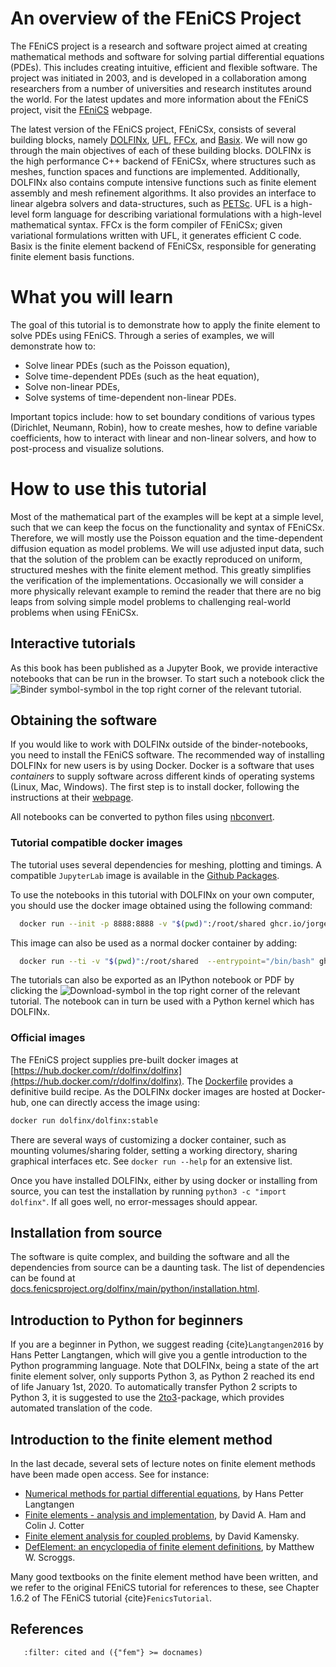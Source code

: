 # An overview of the FEniCS Project

The FEniCS project is a research and software project aimed at creating mathematical methods and software for solving partial differential equations (PDEs). This includes creating intuitive, efficient and flexible software. The project was initiated in 2003, and is developed in a collaboration among researchers from a number of universities and research institutes around the world. For the latest updates and more information about the FEniCS project, visit the [FEniCS](https://fenicsproject.org) webpage.

The latest version of the FEniCS project, FEniCSx, consists of several building blocks, namely [DOLFINx](https://github.com/FEniCS/dolfinx), [UFL](https://github.com/FEniCS/ufl), [FFCx](https://github.com/FEniCS/ffcx), and [Basix](https://github.com/FEniCS/basix/). We will now go through the main objectives of each of these building blocks. DOLFINx is the high performance C++ backend of FEniCSx, where structures such as meshes, function spaces and functions are implemented.
Additionally, DOLFINx also contains compute intensive functions such as finite element assembly and mesh refinement algorithms. It also provides an interface to linear algebra solvers and data-structures, such as [PETSc](https://www.mcs.anl.gov/petsc/). UFL is a high-level form language for describing variational formulations with a high-level mathematical syntax. FFCx is the form compiler of FEniCSx; given variational formulations written with UFL, it generates efficient C code. Basix is the finite element backend of FEniCSx, responsible for generating finite element basis functions.

# What you will learn

The goal of this tutorial is to demonstrate how to apply the finite element to solve PDEs using FEniCS. Through a series of examples, we will demonstrate how to:

- Solve linear PDEs (such as the Poisson equation),
- Solve time-dependent PDEs (such as the heat equation),
- Solve non-linear PDEs,
- Solve systems of time-dependent non-linear PDEs.

Important topics include: how to set boundary conditions of various types (Dirichlet, Neumann, Robin), how to create meshes, how to define variable coefficients, how to interact with linear and non-linear solvers, and how to post-process and visualize solutions.

# How to use this tutorial

Most of the mathematical part of the examples will be kept at a simple level, such that we can keep the focus on the functionality and syntax of FEniCSx. Therefore, we will mostly use the Poisson equation and the time-dependent diffusion equation as model problems. We will use adjusted input data, such that the solution of the problem can be exactly reproduced on uniform, structured meshes with the finite element method. This greatly simplifies the verification of the implementations.
Occasionally we will consider a more physically relevant example to remind the reader that there are no big leaps from solving simple model problems to challenging real-world problems when using FEniCSx.

## Interactive tutorials

As this book has been published as a Jupyter Book, we provide interactive notebooks that can be run in the browser. To start such a notebook click the ![Binder symbol](binder.png)-symbol in the top right corner of the relevant tutorial.

## Obtaining the software

If you would like to work with DOLFINx outside of the binder-notebooks, you need to install the FEniCS software.
The recommended way of installing DOLFINx for new users is by using Docker.
Docker is a software that uses _containers_ to supply software across different kinds of operating systems (Linux, Mac, Windows). The first step is to install docker, following the instructions at their [webpage](https://docs.docker.com/get-started/).

All notebooks can be converted to python files using [nbconvert](https://nbconvert.readthedocs.io/en/latest/).

### Tutorial compatible docker images

The tutorial uses several dependencies for meshing, plotting and timings. A compatible `JupyterLab` image is available in the [Github Packages](https://github.com/jorgensd/dolfinx-tutorial/pkgs/container/dolfinx-tutorial).

To use the notebooks in this tutorial with DOLFINx on your own computer, you should use the docker image obtained using the following command:

```bash
  docker run --init -p 8888:8888 -v "$(pwd)":/root/shared ghcr.io/jorgensd/dolfinx-tutorial:release
```

This image can also be used as a normal docker container by adding:

```bash
  docker run --ti -v "$(pwd)":/root/shared  --entrypoint="/bin/bash" ghcr.io/jorgensd/dolfinx-tutorial:release
```

The tutorials can also be exported as an IPython notebook or PDF by clicking the ![Download](save.png)-symbol in the top right corner of the relevant tutorial. The notebook can in turn be used with a Python kernel which has DOLFINx.

### Official images

The FEniCS project supplies pre-built docker images at [https://hub.docker.com/r/dolfinx/dolfinx](https://hub.docker.com/r/dolfinx/dolfinx).
The [Dockerfile](https://github.com/FEniCS/dolfinx/blob/main/docker/Dockerfile)
provides a definitive build recipe. As the DOLFINx docker images are hosted at Docker-hub, one can directly access the image using:

```bash
docker run dolfinx/dolfinx:stable
```

There are several ways of customizing a docker container, such as mounting volumes/sharing folder, setting a working directory, sharing graphical interfaces etc. See `docker run --help` for an extensive list.

Once you have installed DOLFINx, either by using docker or installing from source, you can test the installation by running `python3 -c "import dolfinx"`.
If all goes well, no error-messages should appear.

## Installation from source

The software is quite complex, and building the software and all the dependencies from source can be a daunting task. The list of dependencies can be found at [docs.fenicsproject.org/dolfinx/main/python/installation.html](https://docs.fenicsproject.org/dolfinx/main/python/installation.html).

## Introduction to Python for beginners

If you are a beginner in Python, we suggest reading {cite}`Langtangen2016` by Hans Petter Langtangen, which will give you a gentle introduction to the Python programming language. Note that DOLFINx, being a state of the art finite element solver, only supports Python 3, as Python 2 reached its end of life January 1st, 2020. To automatically transfer Python 2 scripts to Python 3, it is suggested to use the [2to3](https://docs.python.org/3/library/2to3.html)-package, which provides automated translation of the code.

## Introduction to the finite element method

In the last decade, several sets of lecture notes on finite element methods have been made open access. See for instance:

- [Numerical methods for partial differential equations](https://hplgit.github.io/num-methods-for-PDEs/doc/web/index.html), by Hans Petter Langtangen
- [Finite elements - analysis and implementation](https://finite-element.github.io/), by David A. Ham and Colin J. Cotter
- [Finite element analysis for coupled problems](https://drive.google.com/file/d/1o0DY1RWoXd-gOISqyRzJoDHUHvSMvSg3/view?usp=sharing), by David Kamensky.
- [DefElement: an encyclopedia of finite element definitions](https://defelement.com/), by Matthew W. Scroggs.

Many good textbooks on the finite element method have been written, and we refer to the original FEniCS tutorial for references to these, see Chapter 1.6.2 of The FEniCS tutorial {cite}`FenicsTutorial`.

## References

```{bibliography}
   :filter: cited and ({"fem"} >= docnames)
```
